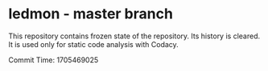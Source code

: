 # ledmon - master branch

This repository contains frozen state of the repository.
Its history is cleared. It is used only for static code
analysis with Codacy.

Commit Time: 1705469025